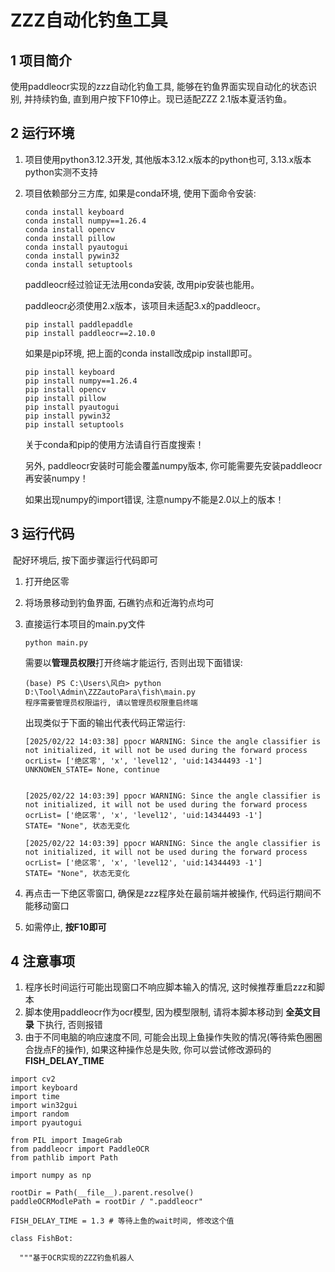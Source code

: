 # ZZZ自动化钓鱼工具

## 1 项目简介

使用paddleocr实现的zzz自动化钓鱼工具, 能够在钓鱼界面实现自动化的状态识别, 并持续钓鱼, 直到用户按下F10停止。现已适配ZZZ 2.1版本夏活钓鱼。



## 2 运行环境

1. 项目使用python3.12.3开发, 其他版本3.12.x版本的python也可, 3.13.x版本python实测不支持

2. 项目依赖部分三方库, 如果是conda环境, 使用下面命令安装:

   ```
   conda install keyboard
   conda install numpy==1.26.4
   conda install opencv
   conda install pillow
   conda install pyautogui
   conda install pywin32
   conda install setuptools
   ```
   
   paddleocr经过验证无法用conda安装, 改用pip安装也能用。
   
   paddleocr必须使用2.x版本，该项目未适配3.x的paddleocr。
   
   ```
   pip install paddlepaddle
   pip install paddleocr==2.10.0
   ```
   
    如果是pip环境, 把上面的conda install改成pip install即可。
   
   ```
   pip install keyboard
   pip install numpy==1.26.4
   pip install opencv
   pip install pillow
   pip install pyautogui
   pip install pywin32
   pip install setuptools
   ```
   
   关于conda和pip的使用方法请自行百度搜索！
   
   另外, paddleocr安装时可能会覆盖numpy版本, 你可能需要先安装paddleocr再安装numpy！
   
   如果出现numpy的import错误, 注意numpy不能是2.0以上的版本！
   
   

## 3 运行代码

​	配好环境后, 按下面步骤运行代码即可

1. 打开绝区零

2. 将场景移动到钓鱼界面, 石礁钓点和近海钓点均可

3. 直接运行本项目的main.py文件

   ```
   python main.py
   ```

   需要以**管理员权限**打开终端才能运行, 否则出现下面错误:

   ```
   (base) PS C:\Users\风白> python D:\Tool\Admin\ZZZautoPara\fish\main.py
   程序需要管理员权限运行, 请以管理员权限重启终端
   ```

   出现类似于下面的输出代表代码正常运行:

   ```
   [2025/02/22 14:03:38] ppocr WARNING: Since the angle classifier is not initialized, it will not be used during the forward process
   ocrList= ['绝区零', 'x', 'level12', 'uid:14344493 -1']
   UNKNOWEN_STATE= None, continue
   
   
   [2025/02/22 14:03:39] ppocr WARNING: Since the angle classifier is not initialized, it will not be used during the forward process
   ocrList= ['绝区零', 'x', 'level12', 'uid:14344493 -1']
   STATE= "None", 状态无变化
   
   [2025/02/22 14:03:39] ppocr WARNING: Since the angle classifier is not initialized, it will not be used during the forward process
   ocrList= ['绝区零', 'x', 'level12', 'uid:14344493 -1']
   STATE= "None", 状态无变化
   ```

4. 再点击一下绝区零窗口, 确保是zzz程序处在最前端并被操作, 代码运行期间不能移动窗口

5. 如需停止, **按F10即可**

## 4 注意事项

1. 程序长时间运行可能出现窗口不响应脚本输入的情况, 这时候推荐重启zzz和脚本
2. 脚本使用paddleocr作为ocr模型, 因为模型限制, 请将本脚本移动到 **全英文目录** 下执行, 否则报错
3. 由于不同电脑的响应速度不同, 可能会出现上鱼操作失败的情况(等待紫色圈圈合拢点F的操作), 如果这种操作总是失败, 你可以尝试修改源码的**FISH_DELAY_TIME**

```
import cv2
import keyboard
import time
import win32gui
import random
import pyautogui

from PIL import ImageGrab
from paddleocr import PaddleOCR
from pathlib import Path

import numpy as np

rootDir = Path(__file__).parent.resolve()
paddleOCRModlePath = rootDir / ".paddleocr"

FISH_DELAY_TIME = 1.3 # 等待上鱼的wait时间, 修改这个值

class FishBot:

  """基于OCR实现的ZZZ钓鱼机器人
```


